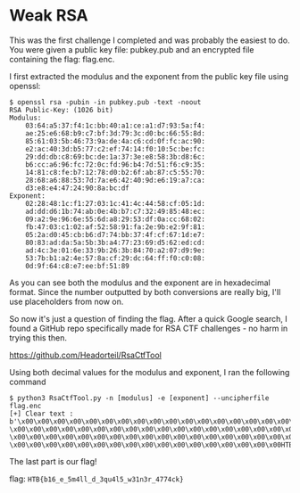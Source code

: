 # Weak RSA

This was the first challenge I completed and was probably the easiest to do.  You were given a public key file: pubkey.pub and an encrypted file containing the flag: flag.enc.

I first extracted the modulus and the exponent from the public key file using openssl:

```
$ openssl rsa -pubin -in pubkey.pub -text -noout
RSA Public-Key: (1026 bit)
Modulus:
    03:64:a5:37:f4:1c:bb:40:a1:ce:a1:d7:93:5a:f4:
    ae:25:e6:68:b9:c7:bf:3d:79:3c:d0:bc:66:55:8d:
    85:61:03:5b:46:73:9a:de:4a:c6:cd:0f:fc:ac:90:
    e2:ac:40:3d:b5:77:c2:ef:74:14:f0:10:5c:be:fc:
    29:dd:db:c8:69:bc:de:1a:37:3e:e8:58:3b:d8:6c:
    b6:cc:a6:96:fc:72:0c:fd:96:b4:7d:51:f6:c9:35:
    14:81:c8:fe:b7:12:78:d0:b2:6f:ab:87:c5:55:70:
    28:68:a6:88:53:7d:7a:e6:42:40:9d:e6:19:a7:ca:
    d3:e8:e4:47:24:90:8a:bc:df
Exponent:
    02:28:48:1c:f1:27:03:1c:41:4c:44:58:cf:05:1d:
    ad:dd:d6:1b:74:ab:0e:4b:b7:c7:32:49:85:48:ec:
    09:a2:9e:96:6e:55:6d:a8:29:53:df:0a:cc:68:02:
    fb:47:03:c1:02:af:52:58:91:fa:2e:9b:e2:9f:81:
    05:2a:d0:45:cb:b6:d7:74:bb:37:4f:cf:67:1d:e7:
    80:83:ad:da:5a:5b:3b:a4:77:23:69:d5:62:ed:cd:
    ad:4c:3e:01:6e:33:9b:26:3b:84:70:a2:07:d9:9e:
    53:7b:b1:a2:4e:57:8a:cf:29:dc:64:ff:f0:c0:08:
    0d:9f:64:c8:e7:ee:bf:51:89
```

As you can see both the modulus and the exponent are in hexadecimal format.  Since the number outputted by both conversions are really big, I'll use placeholders from now on.

So now it's just a question of finding the flag.  After a quick Google search, I found a GitHub repo specifically made for RSA CTF challenges - no harm in trying this then.

https://github.com/Headorteil/RsaCtfTool

Using both decimal values for the modulus and exponent, I ran the following command

```
$ python3 RsaCtfTool.py -n [modulus] -e [exponent] --uncipherfile flag.enc
[+] Clear text : b'\x00\x00\x00\x00\x00\x00\x00\x00\x00\x00\x00\x00\x00\x00\x00\x00\x00\x00\x00\x00\x00
\x00\x00\x00\x00\x00\x00\x00\x00\x00\x00\x00\x00\x00\x00\x00\x00\x00\x00\x00\x00\x00\x00\x00\x00\x00\x00
\x00\x00\x00\x00\x00\x00\x00\x00\x00\x00\x00\x00\x00\x00\x00\x00\x00\x00\x00\x00\x00\x00\x00\x00\x00\x00
\x00\x00\x00\x00\x00\x00\x00\x00\x00\x00\x00\x00\x00\x00\x00\x00\x00HTB{b16_e_5m4ll_d_3qu4l5_w31n3r_4774ck}'
```

The last part is our flag! 

flag: ```HTB{b16_e_5m4ll_d_3qu4l5_w31n3r_4774ck}```
